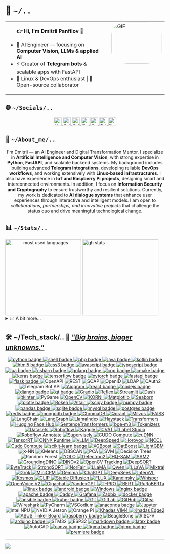 <!--
---
author:
  name: DmPanf
  email: bunta.bit@mail3.me
layout: profile
created: 2023-08-13
software_used: VIM
comments: Crafted for GitHub profile
tags:
  - Developer
  - DevOps
  - AI
  - Open Source
languages:
  - Russian
  - English
license: MIT
social_links:
  linkedin: https://linkedin.com/in/dmpanf
  codersrank: https://profile.codersrank.io/user/dmpanf
  telegram: https://t.me/dmpanf
  keybase: https://keybase.io/dmpanf
  mail3: bunta.bit@mail3.me
---
-->


<h1>🤝&nbsp;<code>~/..</code></h1>  

<table style="width: 100%; border-collapse: collapse;">
    <tr>
        <td valign="top" style="width: 70%; padding-right: 20px;">
              <ul>
                  <b>👉 Hi, I'm Dmitrii Panfilov <a href="https://keybase.io/DmPanf" target="_blank" style="text-decoration: none;">🔳</a></b>
                  <p></p>
                  <li>🤖 AI Engineer — focusing on <b>Computer Vision, LLMs & applied AI</b></li>
                  <li>⚡ Creator of <b>Telegram bots</b> & scalable apps with FastAPI</li>
                  <li>🐧 Linux & DevOps enthusiast | 🚀 Open-source collaborator</li>
              </ul>
        </td>
        <td valign="top" style="width: 30%;">
            <div style="border-radius: 30%; overflow: hidden;">
                <img src="https://raw.githubusercontent.com/DmPanf/AI_Data/main/Data/Photo/facescan6.gif" alt="GIF" style="width: 160px; height: 130px;">
            </div>
        </td>
    </tr>
</table>

<div name="socials">
  <h2>🌐&nbsp;<code>~/Socials/..</code></h2>
  <p name="social_links" align="center"> <!-- It is possible to align left, center or right -->
    <!-- LinkedIn -->
    <a href="https://linkedin.com/in/DmPanf" target="_blank" name="linkedin">
      <img alt="LinkedIn: @DmPanf" src="https://img.shields.io/badge/LinkedIn-0A66C2.svg?logo=linkedin&logoColor=white" height="25px" />
    </a>
    <!-- Telegram Channel -->
    <a href="https://t.me/isai_digital" target="_blank" name="telegram_channel">
      <img alt="Telegram Channel: @isai_digital" src="https://img.shields.io/badge/Telegram_Channel-0088cc.svg?logo=telegram&logoColor=white" height="25px" />
    </a>
    <!-- Teletype Blog -->
    <a href="https://teletype.in/@DmPanf" target="_blank" name="teletype">
      <img alt="Teletype Blog: @DmPanf" src="https://img.shields.io/badge/Teletype-000000.svg?logo=ghost&logoColor=white" height="25px" />
    </a>
    <!-- CodersRank -->
    <a href="https://profile.codersrank.io/user/DmPanf" target="_blank" name="codersrank">
      <img alt="CodersRank: @DmPanf" src="https://img.shields.io/badge/CodersRank-67A4AC.svg?logo=codersrank&logoColor=white" height="25px" />
    </a>
    <!-- Keybase -->
    <a href="https://keybase.io/DmPanf" target="_blank" name="keybase">
      <img alt="Keybase: @DmPanf" src="https://img.shields.io/badge/Keybase-33A0FF.svg?logo=keybase&logoColor=white" height="25px" />
    </a>
    <!-- Personal Telegram -->
    <a href="https://t.me/DmPanf" target="_blank" name="telegram">
      <img alt="Telegram: @DmPanf" src="https://img.shields.io/badge/Telegram-229ED9.svg?logo=telegram&logoColor=white" height="25px" />
    </a>
    <!-- Mail -->
    <a href="mailto:bunta.bit@mail3.me" target="_blank" name="mail3">
      <img alt="Email: bunta.bit@mail3.me" src="https://img.shields.io/badge/Mail3-4e51f4.svg?logo=blockchain.com&logoColor=white" height="25px" />
    </a>
  </p>
</div>



<div name="about">
  <h2>🔮&nbsp;<code>~/About_me/..</code></h2>
<p name="long_bio" align="center">
I'm Dmitrii — an AI Engineer and Digital Transformation Mentor.  
I specialize in <b>Artificial Intelligence and Computer Vision</b>, with strong expertise in <b>Python</b>, <b>FastAPI</b>, and scalable backend systems.  
My background includes building advanced <b>Telegram integrations</b>, developing reliable <b>DevOps workflows</b>, and working extensively with <b>Linux-based infrastructures</b>.  
I also have experience in <b>IoT and Raspberry Pi projects</b>, designing smart and interconnected environments.  
In addition, I focus on <b>Information Security and Cryptography</b> to ensure trustworthy and resilient solutions.  
Currently, my work is dedicated to <b>AI dialogue systems</b> that enhance user experiences through interactive and intelligent models.  
I am open to <i>collaborations, partnerships, and innovative projects</i> that challenge the status quo and drive meaningful technological change.
</p>

</div>

<div name="stats">
  <h2>📊&nbsp;<code>~/Stats/..</code></h2>
  <picture name="most used languages" align="center">
    <source
      srcset="https://github-readme-stats.vercel.app/api/top-langs/?username=DmPanf&langs_count=10&layout=compact&hide=jupyter%20notebook&size_weight=0.6&count_weight=0.3&theme=chartreuse-dark"
      media="(prefers-color-scheme: dark)"
    />
    <source
      srcset="https://github-readme-stats.vercel.app/api/top-langs/?username=DmPanf&langs_count=10&layout=compact&hide=jupyter%20notebook&size_weight=0.6&count_weight=0.3&theme=default"
      media="(prefers-color-scheme: light), (prefers-color-scheme: no-preference)"
    />
    <img alt="most used languages" height=240 align="center" src="https://github-readme-stats.vercel.app/api/toplangs/username=DmPanf&langs_count=10&layout=compact&hide=jupyter%20notebook&size_weight=0.6&count_weight=0.3" />
  </picture>
  <picture name="gh stats">
    <source
      srcset="https://github-readme-stats.vercel.app/api?username=DmPanf&show_icons=true&count_private=true&include_all_commits=true&rank_icon=github&hide=issues&hide_rank=true&theme=chartreuse-dark"
      media="(prefers-color-scheme: dark)"
    />
    <source
      srcset="https://github-readme-stats.vercel.app/api?username=DmPanf&show_icons=true&count_private=true&include_all_commits=true&rank_icon=github&hide=issues&hide_rank=true&theme=default"
      media="(prefers-color-scheme: light), (prefers-color-scheme: no-preference)"
    />
    <img alt="gh stats" height=240 align="center" src="https://github-readme-stats.vercel.app/api?username=DmPanf&show_icons=true&count_private=true&include_all_commits=true&rank_icon=github&hide=issues&hide_rank=true" />
  </picture>
  <details>
    <summary>📈&nbsp;A&nbsp;bit&nbsp;more...</summary>
    <br/>
    <code>WakaTime will be here...</code><br/>
    <code>CodersRank will be here...</code>
  </details>
</div>

<div name="stack">
    <h2>🛠️ ~/Tech_stack/.. 🪬 <b><i><u>"Big brains, bigger unknowns."</u></i></b></h2>
    <div name="badges" align="center"> <!-- It is possible to align left, center or right -->
      <!-- Languages -->
      <a href="" target="_blank" name="python">
        <img alt="python badge" src="https://img.shields.io/badge/python-3670A0?style=for-the-badge&logo=python&logoColor=ffdd54" />
      </a>
      <a href="" target="_blank" name="shell">
        <img alt="shell badge" src="https://img.shields.io/badge/shell_script-%23121011.svg?style=for-the-badge&logo=gnu-bash&logoColor=white" />
      </a>
      <a href="" target="_blank" name="php">
        <img alt="php badge" src="https://img.shields.io/badge/php-%23777BB4.svg?style=for-the-badge&logo=php&logoColor=white" />
      </a>
      <a href="" target="_blank" name="java">
        <img alt="java badge" src="https://img.shields.io/badge/java-%23ED8B00.svg?style=for-the-badge&logo=java&logoColor=white" />
      </a>
      <a href="" target="_blank" name="kotlin">
        <img alt="kotlin badge" src="https://img.shields.io/badge/kotlin-%230095D5.svg?style=for-the-badge&logo=kotlin&logoColor=white" />
      </a>
      <a href="" target="_blank" name="html5">
        <img alt="html5 badge" src="https://img.shields.io/badge/html5-%23E34F26.svg?style=for-the-badge&logo=html5&logoColor=white" />
      </a>
      <a href="" target="_blank" name="css3">
        <img alt="css3 badge" src="https://img.shields.io/badge/css3-%231572B6.svg?style=for-the-badge&logo=css3&logoColor=white" />
      </a>
      <a href="" target="_blank" name="javascript">
        <img alt="javascript badge" src="https://img.shields.io/badge/javascript-%23323330.svg?style=for-the-badge&logo=javascript&logoColor=%23F7DF1E" />
      </a>
      <a href="" target="_blank" name="typescript">
        <img alt="typescript badge" src="https://img.shields.io/badge/typescript-%23007ACC.svg?style=for-the-badge&logo=typescript&logoColor=white" />
      </a>
      <a href="" target="_blank" name="lua">
        <img alt="lua badge" src="https://img.shields.io/badge/lua-%232C2D72.svg?style=for-the-badge&logo=lua&logoColor=white" />
      </a>
      <a href="" target="_blank" name="csharp">
        <img alt="csharp badge" src="https://img.shields.io/badge/c%23-%23239120.svg?style=for-the-badge&logo=c-sharp&logoColor=white" />
      </a>
      <a href="" target="_blank" name="golang">
        <img alt="golang badge" src="https://img.shields.io/badge/go-%2300ADD8.svg?style=for-the-badge&logo=go&logoColor=white" />
      </a>
      <a href="" target="_blank" name="cpp">
        <img alt="cpp badge" src="https://img.shields.io/badge/c++-%2300599C.svg?style=for-the-badge&logo=c%2B%2B&logoColor=white" />
      </a>
      <a href="" target="_blank" name="cmake">
        <img alt="cmake badge" src="https://img.shields.io/badge/CMake-%23008FBA.svg?style=for-the-badge&logo=cmake&logoColor=white" />
      </a>
      <!-- AI Frameworks -->
      <a href="" target="_blank" name="keras">
        <img alt="keras badge" src="https://img.shields.io/badge/Keras-%23D00000.svg?style=for-the-badge&logo=Keras&logoColor=white" />
      </a>
      <a href="" target="_blank" name="tensorflow">
        <img alt="tensorflow badge" src="https://img.shields.io/badge/TensorFlow-%23FF6F00.svg?style=for-the-badge&logo=TensorFlow&logoColor=white" />
      </a>
      <a href="" target="_blank" name="pytorch">
        <img alt="pytorch badge" src="https://img.shields.io/badge/PyTorch-%23EE4C2C.svg?style=for-the-badge&logo=PyTorch&logoColor=white" />
      </a>
      <!-- APIs -->
      <a href="" target="_blank" name="fastapi">
        <img alt="fastapi badge" src="https://img.shields.io/badge/FastAPI-005571?style=for-the-badge&logo=fastapi" />
      </a>
      <a href="" target="_blank" name="flask">
        <img alt="flask badge" src="https://img.shields.io/badge/flask-%23000.svg?style=for-the-badge&logo=flask&logoColor=white" />
      </a>
      <img alt="OpenAPI" src="https://img.shields.io/badge/OpenAPI-6BA539?style=for-the-badge&logo=openapiinitiative&logoColor=white" />
      <img alt="REST" src="https://img.shields.io/badge/REST-009688?style=for-the-badge&logo=api&logoColor=white" />
      <img alt="SOAP" src="https://img.shields.io/badge/SOAP-000080?style=for-the-badge&logo=w3c&logoColor=white" />
      <img alt="OpenID" src="https://img.shields.io/badge/OpenID-FF6600?style=for-the-badge&logo=openid&logoColor=white" />
      <img alt="LDAP" src="https://img.shields.io/badge/LDAP-0A79D6?style=for-the-badge&logo=protocols&logoColor=white" />
      <img alt="OAuth2" src="https://img.shields.io/badge/OAuth_2.0-4285F4?style=for-the-badge&logo=auth0&logoColor=white" />
      <img alt="Telegram Bot API" src="https://img.shields.io/badge/Telegram_Bot_API-26A5E4?style=for-the-badge&logo=telegram&logoColor=white" />
      <a href="https://github.com/aiogram/aiogram" target="_blank" name="aiogram">
        <img alt="Aiogram" src="https://img.shields.io/badge/aiogram-2CA5E0?style=for-the-badge&logo=telegram&logoColor=white" />
      </a>
      <!-- UI / Deployment -->
      <a href="" target="_blank" name="react">
        <img alt="react badge" src="https://img.shields.io/badge/react-%2320232a.svg?style=for-the-badge&logo=react&logoColor=%2361DAFB" />
      </a>
      <a href="" target="_blank" name="nodejs">
        <img alt="nodejs badge" src="https://img.shields.io/badge/node.js-6DA55F?style=for-the-badge&logo=node.js&logoColor=white" />
      </a>
      <a href="" target="_blank" name="django">
        <img alt="django badge" src="https://img.shields.io/badge/DJANGO-REST-ff1709?style=for-the-badge&logo=django&logoColor=white&color=ff1709&labelColor=gray" />
      </a>
      <a href="" target="_blank" name="qt">
        <img alt="qt badge" src="https://img.shields.io/badge/Qt-%23217346.svg?style=for-the-badge&logo=Qt&logoColor=white" />
      </a>
      <a href="https://github.com/gradio-app/gradio" target="_blank" name="gradio">
        <img alt="Gradio" src="https://img.shields.io/badge/Gradio-FF6F00?style=for-the-badge&logo=python&logoColor=white" />
      </a>
      <a href="https://github.com/reflex-dev/reflex" target="_blank" name="reflex">
        <img alt="Reflex" src="https://img.shields.io/badge/Reflex-3333FF?style=for-the-badge&logo=react&logoColor=white" />
      </a>
      <a href="https://github.com/streamlit/streamlit" target="_blank" name="streamlit">
        <img alt="Streamlit" src="https://img.shields.io/badge/Streamlit-FF4B4B?style=for-the-badge&logo=streamlit&logoColor=white" />
      </a>
      <a href="https://github.com/plotly/dash" target="_blank" name="dash">
        <img alt="Dash" src="https://img.shields.io/badge/Dash-003366?style=for-the-badge&logo=plotly&logoColor=white" />
      </a>
      <a href="https://docs.python.org/3/library/tkinter.html" target="_blank" name="tkinter">
        <img alt="tkinter" src="https://img.shields.io/badge/Tkinter-FF8000?style=for-the-badge&logo=python&logoColor=white" />
      </a>
      <img alt="PyGame" src="https://img.shields.io/badge/PyGame-3776AB?style=for-the-badge&logo=python&logoColor=white" />
      <!-- CV & Math Tools -->
      <a href="https://opencv.org/" target="_blank" name="opencv">
        <img alt="OpenCV" src="https://img.shields.io/badge/OpenCV-5C3EE8?style=for-the-badge&logo=opencv&logoColor=white" />
      </a>
      <a href="https://github.com/DmPanf/korni" target="_blank" name="korni">
        <img alt="KORNI" src="https://img.shields.io/badge/KORNI-800080?style=for-the-badge&logo=python&logoColor=white" />
      </a>
      <a href="https://matplotlib.org/" target="_blank" name="matplotlib">
        <img alt="Matplotlib" src="https://img.shields.io/badge/Matplotlib-11557C?style=for-the-badge&logo=plotly&logoColor=white" />
      </a>
      <a href="https://seaborn.pydata.org/" target="_blank" name="seaborn">
        <img alt="Seaborn" src="https://img.shields.io/badge/Seaborn-4C72B0?style=for-the-badge&logo=python&logoColor=white" />
      </a>
      <a href="" target="_blank" name="plotly">
        <img alt="plotly badge" src="https://img.shields.io/badge/Plotly-%233F4F75.svg?style=for-the-badge&logo=plotly&logoColor=white" />
      </a>
      <a href="https://bokeh.org/" target="_blank" name="bokeh">
        <img alt="Bokeh" src="https://img.shields.io/badge/Bokeh-FF9900?style=for-the-badge&logo=python&logoColor=white" />
      </a>
      <a href="https://altair-viz.github.io/" target="_blank" name="altair">
        <img alt="Altair" src="https://img.shields.io/badge/Altair-E45756?style=for-the-badge&logo=vega&logoColor=white" />
      </a>
      <a href="" target="_blank" name="scipy">
        <img alt="scipy badge" src="https://img.shields.io/badge/SciPy-%230C55A5.svg?style=for-the-badge&logo=scipy&logoColor=%white" />
      </a>
      <a href="" target="_blank" name="numpy">
        <img alt="numpy badge" src="https://img.shields.io/badge/numpy-%23013243.svg?style=for-the-badge&logo=numpy&logoColor=white" />
      </a>
      <a href="" target="_blank" name="pandas">
        <img alt="pandas badge" src="https://img.shields.io/badge/pandas-%23150458.svg?style=for-the-badge&logo=pandas&logoColor=white" />
      </a>
      <!-- Databases -->
      <a href="" target="_blank" name="sqlite">
        <img alt="sqlite badge" src="https://img.shields.io/badge/sqlite-%2307405e.svg?style=for-the-badge&logo=sqlite&logoColor=white" />
      </a>
      <a href="" target="_blank" name="mysql">
        <img alt="mysql badge" src="https://img.shields.io/badge/mysql-%2300f.svg?style=for-the-badge&logo=mysql&logoColor=white" />
      </a>
      <a href="" target="_blank" name="postgres">
        <img alt="postgres badge" src="https://img.shields.io/badge/postgres-%23316192.svg?style=for-the-badge&logo=postgresql&logoColor=white" />
      </a>
      <a href="" target="_blank" name="redis">
        <img alt="redis badge" src="https://img.shields.io/badge/redis-%23DD0031.svg?style=for-the-badge&logo=redis&logoColor=white" />
      </a>
      <a href="" target="_blank" name="mongodb">
        <img alt="mongodb badge" src="https://img.shields.io/badge/MongoDB-%234ea94b.svg?style=for-the-badge&logo=mongodb&logoColor=white" />
      </a>
      <!-- Vector DB -->
      <a href="https://www.trychroma.com/" target="_blank" name="chromadb">
        <img alt="ChromaDB" src="https://img.shields.io/badge/ChromaDB-800080?style=for-the-badge&logo=chromecast&logoColor=white" />
      </a>
      <a href="https://qdrant.tech/" target="_blank" name="qdrant">
        <img alt="Qdrant" src="https://img.shields.io/badge/Qdrant-FF4C00?style=for-the-badge&logo=databricks&logoColor=white" />
      </a>
      <a href="https://milvus.io/" target="_blank" name="milvus">
        <img alt="Milvus" src="https://img.shields.io/badge/Milvus-1C7FFF?style=for-the-badge&logo=apache&logoColor=white" />
      </a>
      <a href="https://github.com/facebookresearch/faiss" target="_blank" name="faiss">
        <img alt="FAISS" src="https://img.shields.io/badge/FAISS-00599C?style=for-the-badge&logo=meta&logoColor=white" />
      </a>
      <!-- LangOps -->
      <a href="https://github.com/langchain-ai/langchain" target="_blank" name="langchain">
        <img alt="LangChain" src="https://img.shields.io/badge/LangChain-0FA958?style=for-the-badge&logo=python&logoColor=white" />
      </a>
      <a href="https://github.com/langchain-ai/langgraph" target="_blank" name="langgraph">
        <img alt="LangGraph" src="https://img.shields.io/badge/LangGraph-0066cc?style=for-the-badge&logo=graph&logoColor=white" />
      </a>
      <!-- Agents & RAG -->
      <a href="https://github.com/run-llama/llama_index" target="_blank" name="llama_index">
        <img alt="LlamaIndex" src="https://img.shields.io/badge/LlamaIndex-FF69B4?style=for-the-badge&logo=llama&logoColor=white" />
      </a>
      <a href="https://github.com/deepset-ai/haystack" target="_blank" name="haystack">
        <img alt="Haystack" src="https://img.shields.io/badge/Haystack-009688?style=for-the-badge&logo=elastic&logoColor=white" />
      </a>
      <!-- Hugging Face Ecosystem -->
      <a href="https://github.com/huggingface/transformers" target="_blank" name="transformers">
        <img alt="Transformers" src="https://img.shields.io/badge/Transformers-FFAE00?style=for-the-badge&logo=huggingface&logoColor=black" />
      </a>
      <a href="https://github.com/huggingface/huggingface_hub" target="_blank" name="huggingface_hub">
        <img alt="Hugging Face Hub" src="https://img.shields.io/badge/HuggingFace_Hub-FCC72B?style=for-the-badge&logo=huggingface&logoColor=black" />
      </a>
      <!-- Embeddings & Search -->
      <a href="https://github.com/UKPLab/sentence-transformers" target="_blank" name="sentence_transformers">
        <img alt="SentenceTransformers" src="https://img.shields.io/badge/SentenceTransformers-006699?style=for-the-badge&logo=semanticweb&logoColor=white" />
      </a>
      <a href="https://huggingface.co/BAAI/bge-m3" target="_blank" name="bge-m3">
        <img alt="bge-m3" src="https://img.shields.io/badge/bge--m3-0056A1?style=for-the-badge&logo=huggingface&logoColor=white" />
      </a>
      <a href="https://github.com/huggingface/tokenizers" target="_blank" name="tokenizers">
        <img alt="Tokenizers" src="https://img.shields.io/badge/Tokenizers-ff9900?style=for-the-badge&logo=huggingface&logoColor=black" />
      </a>
      <a href="https://github.com/huggingface/datasets" target="_blank" name="datasets">
        <img alt="Datasets" src="https://img.shields.io/badge/Datasets-ffcc33?style=for-the-badge&logo=huggingface&logoColor=black" />
      </a>
      <!-- Data Sets & Annotation -->
      <a href="https://roboflow.com/" target="_blank" name="roboflow">
        <img alt="Roboflow" src="https://img.shields.io/badge/Roboflow-FF6F00?style=for-the-badge&logo=roboflow&logoColor=white" />
      </a>
      <a href="https://www.kaggle.com/" target="_blank" name="kaggle">
        <img alt="Kaggle" src="https://img.shields.io/badge/Kaggle-20BEFF?style=for-the-badge&logo=kaggle&logoColor=white" />
      </a>
      <a href="https://github.com/opencv/cvat" target="_blank" name="cvat">
        <img alt="CVAT" src="https://img.shields.io/badge/CVAT-FF5722?style=for-the-badge&logo=opencv&logoColor=white" />
      </a>
      <a href="https://labelstud.io/" target="_blank" name="labelstudio">
        <img alt="Label Studio" src="https://img.shields.io/badge/Label_Studio-9C27B0?style=for-the-badge&logo=data&logoColor=white" />
      </a>
      <a href="https://roboflow.com/" target="_blank" name="roboflow">
        <img alt="Roboflow Annotate" src="https://img.shields.io/badge/Roboflow_Annotate-FF6F00?style=for-the-badge&logo=roboflow&logoColor=white" />
      </a>
      <a href="https://supervise.ly/" target="_blank" name="supervisely">
        <img alt="Supervisely" src="https://img.shields.io/badge/Supervisely-00C853?style=for-the-badge&logo=superuser&logoColor=white" />
      </a>
      <!-- Inference & Optimization & Cloud / Providers -->
      <a href="https://www.cudocompute.com/" target="_blank" name="cudo">
        <img alt="CUDO Compute" src="https://img.shields.io/badge/CUDO-00BFFF?style=for-the-badge&logo=nvidia&logoColor=white" />
      </a>
      <a href="https://developer.nvidia.com/cudnn" target="_blank">
        <img alt="cuDNN" src="https://img.shields.io/badge/cuDNN-76B900?style=for-the-badge&logo=nvidia&logoColor=black" />
      </a>
      <a href="https://developer.nvidia.com/tensorrt" target="_blank" name="tensorrt">
        <img alt="TensorRT" src="https://img.shields.io/badge/TensorRT-76B900?style=for-the-badge&logo=nvidia&logoColor=black" />
      </a>
      <a href="https://onnxruntime.ai/" target="_blank" name="onnx">
        <img alt="ONNX Runtime" src="https://img.shields.io/badge/ONNX_Runtime-005CED?style=for-the-badge&logo=onnx&logoColor=white" />
      </a>
      <a href="https://github.com/vllm-project/vllm" target="_blank" name="vllm">
        <img alt="vLLM" src="https://img.shields.io/badge/vLLM-20232A?style=for-the-badge&logo=nvidia&logoColor=76B900" />
      </a>
      <a href="https://github.com/microsoft/DeepSpeed" target="_blank">
        <img alt="DeepSpeed" src="https://img.shields.io/badge/DeepSpeed-0078D4?style=for-the-badge&logo=microsoft&logoColor=white" />
      </a>
      <a href="https://github.com/horovod/horovod" target="_blank">
        <img alt="Horovod" src="https://img.shields.io/badge/Horovod-FF6F00?style=for-the-badge&logo=uber&logoColor=white" />
      </a>
      <a href="https://developer.nvidia.com/nccl" target="_blank">
        <img alt="NCCL" src="https://img.shields.io/badge/NCCL-76B900?style=for-the-badge&logo=nvidia&logoColor=black" />
      </a>
      <a href="https://www.cudocompute.com/" target="_blank">
        <img alt="Cudo Compute" src="https://img.shields.io/badge/CUDO_Compute-00BFFF?style=for-the-badge&logo=nvidia&logoColor=white" />
      </a>
      <!-- Data Science / ML -->
      <a href="" target="_blank" name="scikit-learn">
        <img alt="scikit-learn badge" src="https://img.shields.io/badge/scikit--learn-%23F7931E.svg?style=for-the-badge&logo=scikit-learn&logoColor=white" />
      </a>
      <a href="https://xgboost.ai/" target="_blank" name="xgboost">
        <img alt="XGBoost" src="https://img.shields.io/badge/XGBoost-FF6600?style=for-the-badge&logo=apache&logoColor=white" />
      </a>
      <a href="https://catboost.ai/" target="_blank" name="catboost">
        <img alt="CatBoost" src="https://img.shields.io/badge/CatBoost-FFD700?style=for-the-badge&logo=yandex&logoColor=black" />
      </a>
      <a href="https://github.com/microsoft/LightGBM" target="_blank" name="lightgbm">
        <img alt="LightGBM" src="https://img.shields.io/badge/LightGBM-339933?style=for-the-badge&logo=leaflet&logoColor=white" />
      </a>
      <!-- KNN / KMeans / PCA / SVM / Trees / RF -->
      <img alt="k-NN" src="https://img.shields.io/badge/k--NN-333333?style=for-the-badge&logo=ai&logoColor=white" />
      <img alt="KMeans" src="https://img.shields.io/badge/KMeans-0052CC?style=for-the-badge&logo=apachespark&logoColor=white" />
      <img alt="DBSCAN" src="https://img.shields.io/badge/DBSCAN-2C6EB5?style=for-the-badge&logo=scikit-learn&logoColor=white" />
      <img alt="PCA" src="https://img.shields.io/badge/PCA-444444?style=for-the-badge&logo=databricks&logoColor=white" />
      <img alt="SVM" src="https://img.shields.io/badge/SVM-111111?style=for-the-badge&logo=scipy&logoColor=white" />
      <img alt="Decision Trees" src="https://img.shields.io/badge/Decision_Trees-006400?style=for-the-badge&logo=treehouse&logoColor=white" />
      <img alt="Random Forest" src="https://img.shields.io/badge/Random_Forest-228B22?style=for-the-badge&logo=leaflet&logoColor=white" />
      <!-- AI Models -->
      <a href="https://github.com/ultralytics/yolov5" target="_blank" name="yolo">
        <img alt="YOLO" src="https://img.shields.io/badge/YOLO-00FFFF?style=for-the-badge&logo=yolo&logoColor=black" />
      </a>
      <a href="https://github.com/facebookresearch/detectron2" target="_blank" name="detectron2">
        <img alt="Detectron2" src="https://img.shields.io/badge/Detectron2-0055A4?style=for-the-badge&logo=facebook&logoColor=white" />
      </a>
            <a href="https://github.com/SysCV/sam-hq" target="_blank">
        <img alt="HQ-SAM" src="https://img.shields.io/badge/HQ--SAM-4B0082?style=for-the-badge&logo=meta&logoColor=white" />
      </a>
      <a href="https://ai.meta.com/research/publications/sam-2/" target="_blank">
        <img alt="SAM2" src="https://img.shields.io/badge/SAM2-000000?style=for-the-badge&logo=meta&logoColor=white" />
      </a>
      <a href="https://github.com/IDEA-Research/GroundingDINO" target="_blank">
        <img alt="GroundingDINO" src="https://img.shields.io/badge/GroundingDINO-FF4500?style=for-the-badge&logo=openai&logoColor=white" />
      </a>
      <a href="https://github.com/facebookresearch/dinov2" target="_blank">
        <img alt="DINOv2" src="https://img.shields.io/badge/DINOv2-0052CC?style=for-the-badge&logo=meta&logoColor=white" />
      </a>
      <!-- Tracking -->
      <a href="https://opencv.org/" target="_blank" name="opencv-tracking">
        <img alt="OpenCV Tracking" src="https://img.shields.io/badge/OpenCV_Tracking-5C3EE8?style=for-the-badge&logo=opencv&logoColor=white" />
      </a>
      <a href="https://github.com/nwojke/deep_sort" target="_blank" name="deepsort">
        <img alt="DeepSORT" src="https://img.shields.io/badge/DeepSORT-009688?style=for-the-badge&logo=python&logoColor=white" />
      </a>
      <a href="https://github.com/ifzhang/ByteTrack" target="_blank" name="bytetrack">
        <img alt="ByteTrack" src="https://img.shields.io/badge/ByteTrack-FF6600?style=for-the-badge&logo=github&logoColor=white" />
      </a>
      <a href="https://github.com/mikel-brostrom/Yolov5_StrongSORT_OSNet" target="_blank" name="strongsort">
        <img alt="StrongSORT" src="https://img.shields.io/badge/StrongSORT-4CAF50?style=for-the-badge&logo=yolo&logoColor=white" />
      </a>
      <a href="https://github.com/tryolabs/norfair" target="_blank" name="norfair">
        <img alt="NorFair" src="https://img.shields.io/badge/NorFair-2196F3?style=for-the-badge&logo=python&logoColor=white" />
      </a>
      <!-- Глобальные -->
      <a href="https://ai.meta.com/llama/" target="_blank" name="llama">
        <img alt="LLaMA" src="https://img.shields.io/badge/LLaMA-000000?style=for-the-badge&logo=meta&logoColor=white" />
      </a>
      <a href="https://huggingface.co/Qwen" target="_blank" name="qwen">
        <img alt="Qwen" src="https://img.shields.io/badge/Qwen-ffcc00?style=for-the-badge&logo=alibabacloud&logoColor=black" />
      </a>
      <a href="https://github.com/haotian-liu/LLaVA" target="_blank" name="llava">
        <img alt="LLaVA" src="https://img.shields.io/badge/LLaVA-4b0082?style=for-the-badge&logo=openai&logoColor=white" />
      </a>
      <a href="https://mistral.ai/news/mixtral-of-experts/" target="_blank" name="mixtral">
        <img alt="Mixtral" src="https://img.shields.io/badge/Mixtral-FF6F20?style=for-the-badge&logo=mistral&logoColor=white" />
      </a>
      <a href="https://grok.x.ai/" target="_blank" name="grok">
        <img alt="Grok" src="https://img.shields.io/badge/Grok-FF4500?style=for-the-badge&logo=x&logoColor=white" />
      </a>
      <a href="https://github.com/OpenBMB/MiniCPM" target="_blank" name="minicpm">
        <img alt="MiniCPM" src="https://img.shields.io/badge/MiniCPM-0066CC?style=for-the-badge&logo=openaigym&logoColor=white" />
      </a>
      <a href="https://ai.google.dev/gemma" target="_blank" name="gemma">
        <img alt="Gemma" src="https://img.shields.io/badge/Gemma-4285F4?style=for-the-badge&logo=google&logoColor=white" />
      </a>
      <a href="https://openai.com/chatgpt" target="_blank" name="chatgpt">
        <img alt="ChatGPT" src="https://img.shields.io/badge/ChatGPT-00A67E?style=for-the-badge&logo=openai&logoColor=white" />
      </a>
      <a href="https://deepseek.com/" target="_blank" name="deepseek">
        <img alt="DeepSeek" src="https://img.shields.io/badge/DeepSeek-3333CC?style=for-the-badge&logo=deepnote&logoColor=white" />
      </a>
      <a href="https://github.com/OpenGVLab/InternVL" target="_blank" name="internvl">
        <img alt="InternVL" src="https://img.shields.io/badge/InternVL-9900FF?style=for-the-badge&logo=openai&logoColor=white" />
      </a>
      <a href="https://www.microsoft.com/en-us/research/project/kosmos/" target="_blank" name="kosmos">
        <img alt="Kosmos" src="https://img.shields.io/badge/Kosmos-0078D7?style=for-the-badge&logo=microsoft&logoColor=white" />
      </a>
      <a href="https://github.com/openai/CLIP" target="_blank" name="clip">
        <img alt="CLIP" src="https://img.shields.io/badge/CLIP-000000?style=for-the-badge&logo=openai&logoColor=white" />
      </a>
      <!-- Speech & Generative Vision -->
      <a href="https://stability.ai/stable-diffusion" target="_blank" name="stable-diffusion">
        <img alt="Stable Diffusion" src="https://img.shields.io/badge/Stable_Diffusion-FF4683?style=for-the-badge&logo=stabilityai&logoColor=white" />
      </a>
      <a href="https://blackforestlabs.ai/" target="_blank" name="flux">
        <img alt="FLUX" src="https://img.shields.io/badge/FLUX-111111?style=for-the-badge&logo=ai&logoColor=white" />
      </a>
      <a href="https://huggingface.co/ai-forever/kandinsky-2.2" target="_blank" name="kandinsky">
        <img alt="Kandinsky" src="https://img.shields.io/badge/Kandinsky-1E90FF?style=for-the-badge&logo=sberbank&logoColor=white" />
      </a>
      <a href="https://github.com/openai/whisper" target="_blank" name="whisper">
        <img alt="Whisper" src="https://img.shields.io/badge/Whisper-00A67E?style=for-the-badge&logo=openai&logoColor=white" />
      </a>
      <a href="https://github.com/myshell-ai/OpenVoice" target="_blank" name="openvoicev2">
        <img alt="OpenVoice V2" src="https://img.shields.io/badge/OpenVoice_V2-FF4B4B?style=for-the-badge&logo=voiceover&logoColor=white" />
      </a>
      <!-- Российские -->
      <a href="https://sber.ai/ru/gigachat" target="_blank" name="gigachat">
        <img alt="Gigachat" src="https://img.shields.io/badge/Gigachat-21A038?style=for-the-badge&logo=sberbank&logoColor=white" />
      </a>
      <a href="https://yandex.cloud/ru/services/yandexgpt" target="_blank" name="yandexgpt">
        <img alt="YandexGPT" src="https://img.shields.io/badge/YandexGPT-FFCC00?style=for-the-badge&logo=yandex&logoColor=black" />
      </a>
      <a href="https://tpro.ai/" target="_blank" name="tpro">
        <img alt="T-PRO" src="https://img.shields.io/badge/T--PRO-0000AA?style=for-the-badge&logo=ai&logoColor=white" />
      </a>        
      <a href="https://github.com/google-research/bert" target="_blank" name="bert">
        <img alt="BERT" src="https://img.shields.io/badge/BERT-121212?style=for-the-badge&logo=google&logoColor=white" />
      </a>
      <a href="https://huggingface.co/ai-forever/ruRoBERTa-large" target="_blank">
        <img alt="RuRoBERTa" src="https://img.shields.io/badge/RuRoBERTa-008080?style=for-the-badge&logo=huggingface&logoColor=white" />
      </a>
      <!-- OS -->
      <a href="" target="_blank" name="linux">
        <img alt="linux badge" src="https://img.shields.io/badge/Linux-FCC624?style=for-the-badge&logo=linux&logoColor=black" />
      </a>
      <a href="" target="_blank" name="android">
        <img alt="android badge" src="https://img.shields.io/badge/android-%2320232a.svg?style=for-the-badge&logo=android&logoColor=%a4c639" />
      </a>
      <a href="https://www.microsoft.com/windows" target="_blank" name="windows">
        <img alt="Windows" src="https://img.shields.io/badge/Windows-0078D6?style=for-the-badge&logo=windows&logoColor=white" />
      </a>
      <!-- Servers & Monitoring -->
      <a href="" target="_blank" name="nginx">
        <img alt="nginx badge" src="https://img.shields.io/badge/nginx-%23009639.svg?style=for-the-badge&logo=nginx&logoColor=white" />
      </a>
      <a href="" target="_blank" name="apache">
        <img alt="apache badge" src="https://img.shields.io/badge/apache-%23D42029.svg?style=for-the-badge&logo=apache&logoColor=white" />
      </a>
      <a href="https://caddyserver.com/" target="_blank" name="caddy">
        <img alt="Caddy" src="https://img.shields.io/badge/Caddy-1F88C0?style=for-the-badge&logo=caddy&logoColor=white" />
      </a>
      <a href="https://grafana.com/" target="_blank" name="grafana">
        <img alt="Grafana" src="https://img.shields.io/badge/Grafana-F46800?style=for-the-badge&logo=grafana&logoColor=white" />
      </a>
      <a href="https://www.zabbix.com/" target="_blank" name="zabbix">
        <img alt="Zabbix" src="https://img.shields.io/badge/Zabbix-CC0000?style=for-the-badge&logo=zabbix&logoColor=white" />
      </a>
      <!-- Tools -->
      <a href="" target="_blank" name="docker">
        <img alt="docker badge" src="https://img.shields.io/badge/docker-%230db7ed.svg?style=for-the-badge&logo=docker&logoColor=white" />
      </a>
      <a href="" target="_blank" name="ansible">
        <img alt="ansible badge" src="https://img.shields.io/badge/ansible-%231A1918.svg?style=for-the-badge&logo=ansible&logoColor=white" />
      </a>
      <a href="" target="_blank" name="kuber">
        <img alt="kuber badge" src="https://img.shields.io/badge/kubernetes-%23326ce5.svg?style=for-the-badge&logo=kubernetes&logoColor=white" />
      </a>
      <!-- Dev Tools & IDEs -->
      <a href="https://git-scm.com/" target="_blank" name="git">
        <img alt="Git" src="https://img.shields.io/badge/Git-F05032?style=for-the-badge&logo=git&logoColor=white" />
      </a>
      <a href="https://about.gitlab.com/" target="_blank" name="gitlab">
        <img alt="GitLab" src="https://img.shields.io/badge/GitLab-FC6D26?style=for-the-badge&logo=gitlab&logoColor=white" />
      </a>
      <a href="https://github.com" target="_blank" name="github">
        <img alt="GitHub" src="https://img.shields.io/badge/GitHub-181717?style=for-the-badge&logo=github&logoColor=white" />
      </a>
      <a href="https://gitea.io/" target="_blank" name="gitea">
        <img alt="Gitea" src="https://img.shields.io/badge/Gitea-609926?style=for-the-badge&logo=gitea&logoColor=white" />
      </a>
      <a href="https://www.wireshark.org/" target="_blank" name="wireshark">
        <img alt="Wireshark" src="https://img.shields.io/badge/Wireshark-1679A7?style=for-the-badge&logo=wireshark&logoColor=white" />
      </a>
        <img alt="PyCharm" src="https://img.shields.io/badge/PyCharm-000000?style=for-the-badge&logo=pycharm&logoColor=white" />
        <img alt="VSCodium" src="https://img.shields.io/badge/VSCodium-2F80ED?style=for-the-badge&logo=vscodium&logoColor=white" />
      <a href="" target="_blank" name="anaconda">
        <img alt="anaconda badge" src="https://img.shields.io/badge/Anaconda-%2344A833.svg?style=for-the-badge&logo=anaconda&logoColor=white" />
      </a>
      <a href="https://jupyter.org/" target="_blank" name="jupyter">
        <img alt="Jupyter" src="https://img.shields.io/badge/Jupyter-F37626?style=for-the-badge&logo=jupyter&logoColor=white" />
      </a>
      <!-- IoT & Embedded -->
      <img alt="Intel NPU" src="https://img.shields.io/badge/Intel_NPU-0071C5?style=for-the-badge&logo=intel&logoColor=white" />
      <img alt="NVIDIA Jetson" src="https://img.shields.io/badge/NVIDIA_Jetson-76B900?style=for-the-badge&logo=nvidia&logoColor=black" />
      <img alt="Orange Pi" src="https://img.shields.io/badge/Orange_Pi-F78C40?style=for-the-badge&logo=orangepistudio&logoColor=white" />
      <a href="https://www.khadas.com/vim4" target="_blank" name="khadas-vim4">
        <img alt="Khadas VIM4" src="https://img.shields.io/badge/Khadas_VIM4-000000?style=for-the-badge&logo=arm&logoColor=white" />
      </a>
      <a href="https://www.khadas.com/edge2" target="_blank" name="khadas-edge2">
        <img alt="Khadas Edge2" src="https://img.shields.io/badge/Khadas_Edge2-003399?style=for-the-badge&logo=arm&logoColor=white" />
      </a>
      <a href="https://tinker-board.asus.com/" target="_blank" name="asus-tinker">
        <img alt="ASUS Tinker Board" src="https://img.shields.io/badge/ASUS_Tinker_Board-1B1F23?style=for-the-badge&logo=asus&logoColor=white" />
      </a>
      <a href="" target="_blank" name="raspberry">
        <img alt="raspberry badge" src="https://img.shields.io/badge/-RaspberryPi-C51A4A?style=for-the-badge&logo=Raspberry-Pi" />
      </a>
      <img alt="BeagleBone" src="https://img.shields.io/badge/BeagleBone-999999?style=for-the-badge&logo=beagleboard&logoColor=white" />
      <img alt="RISC-V" src="https://img.shields.io/badge/RISC--V-283272?style=for-the-badge&logo=risc-v&logoColor=white" />
      <a href="" target="_blank" name="arduino">
        <img alt="arduino badge" src="https://img.shields.io/badge/-Arduino-00979D?style=for-the-badge&logo=Arduino&logoColor=white" />
      </a>
      <img alt="STM32" src="https://img.shields.io/badge/STM32-03234B?style=for-the-badge&logo=stmicroelectronics&logoColor=white" />
      <img alt="ESP32" src="https://img.shields.io/badge/ESP32-000000?style=for-the-badge&logo=espressif&logoColor=red" />
      <!-- Apps -->
      <a href="" target="_blank" name="markdown">
        <img alt="markdown badge" src="https://img.shields.io/badge/markdown-%23000000.svg?style=for-the-badge&logo=markdown&logoColor=white" />
      </a>
      <a href="" target="_blank" name="latex">
        <img alt="latex badge" src="https://img.shields.io/badge/latex-%23008080.svg?style=for-the-badge&logo=latex&logoColor=white" />
      </a>
      <img alt="AutoCAD" src="https://img.shields.io/badge/AutoCAD-E51050?style=for-the-badge&logo=autodesk&logoColor=white" />
      <a href="" target="_blank" name="canva">
        <img alt="canva badge" src="https://img.shields.io/badge/Canva-%2300C4CC.svg?style=for-the-badge&logo=Canva&logoColor=white" />
      </a>
      <a href="" target="_blank" name="figma">
        <img alt="figma badge" src="https://img.shields.io/badge/figma-%23F24E1E.svg?style=for-the-badge&logo=figma&logoColor=white" />
      </a>
      <a href="" target="_blank" name="gimp">
        <img alt="gimp badge" src="https://img.shields.io/badge/Gimp-657D8B?style=for-the-badge&logo=gimp&logoColor=FFFFFF" />
      </a>
      <a href="" target="_blank" name="premiere">
        <img alt="premiere badge" src="https://img.shields.io/badge/Adobe%20Premiere%20Pro-9999FF.svg?style=for-the-badge&logo=Adobe%20Premiere%20Pro&logoColor=white" />
      </a>
    </div>
</div>

---

[![](https://visitcount.itsvg.in/api?id=DmPanf&icon=0&color=9)](https://visitcount.itsvg.in)
